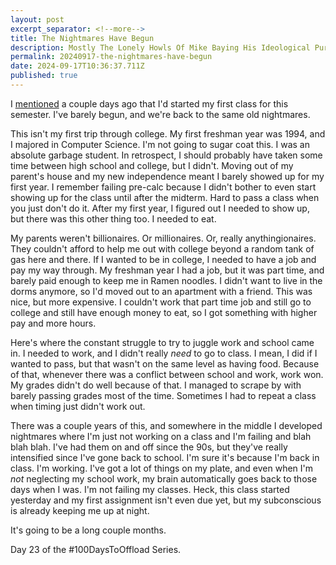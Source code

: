 ```yaml
---
layout: post
excerpt_separator: <!--more-->
title: The Nightmares Have Begun
description: Mostly The Lonely Howls Of Mike Baying His Ideological Purity At The Moon
permalink: 20240917-the-nightmares-have-begun
date: 2024-09-17T10:36:37.711Z
published: true
---
```


I [mentioned](https://mikestone.me/20240915-a-new-semester-begins) a couple days ago that I'd started my first class for this semester. I've barely begun, and we're back to the same old nightmares.

<!--more-->

This isn't my first trip through college. My first freshman year was 1994, and I majored in Computer Science. I'm not going to sugar coat this. I was an absolute garbage student. In retrospect, I should probably have taken some time between high school and college, but I didn't. Moving out of my parent's house and my new independence meant I barely showed up for my first year. I remember failing pre-calc because I didn't bother to even start showing up for the class until after the midterm. Hard to pass a class when you just don't do it. After my first year, I figured out I needed to show up, but there was this other thing too. I needed to eat.

My parents weren't billionaires. Or millionaires. Or, really anythingionaires. They couldn't afford to help me out with college beyond a random tank of gas here and there. If I wanted to be in college, I needed to have a job and pay my way through. My freshman year I had a job, but it was part time, and barely paid enough to keep me in Ramen noodles. I didn't want to live in the dorms anymore, so I'd moved out to an apartment with a friend. This was nice, but more expensive. I couldn't work that part time job and still go to college and still have enough money to eat, so I got something with higher pay and more hours. 

Here's where the constant struggle to try to juggle work and school came in. I needed to work, and I didn't really _need_ to go to class. I mean, I did if I wanted to pass, but that wasn't on the same level as having food. Because of that, whenever there was a conflict between school and work, work won. My grades didn't do well because of that. I managed to scrape by with barely passing grades most of the time. Sometimes I had to repeat a class when timing just didn't work out. 

There was a couple years of this, and somewhere in the middle I developed nightmares where I'm just not working on a class and I'm failing and blah blah blah. I've had them on and off since the 90s, but they've really intensified since I've gone back to school. I'm sure it's because I'm back in class. I'm working. I've got a lot of things on my plate, and even when I'm _not_ neglecting my school work, my brain automatically goes back to those days when I was. I'm not failing my classes. Heck, this class started yesterday and my first assignment isn't even due yet, but my subconscious is already keeping me up at night. 

It's going to be a long couple months. 

Day 23 of the #100DaysToOffload Series.